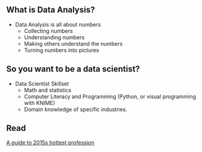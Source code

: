 
## What is Data Analysis?

* Data Analysis is all about numbers
	- Collecting numbers
	- Understanding numbers
	- Making others understand the numbers
	- Turning numbers into pictures
	
## So you want to be a data scientist?
* Data Scientist Skillset
	- Math and statistics
	- Computer Literacy and Programming (Python, or visual programming with KNIME)
	- Domain knowledge of specific industries. 
	
## Read
[A guide to 2015s hottest profession](https://mashable.com/2014/12/25/data-scientist/)

